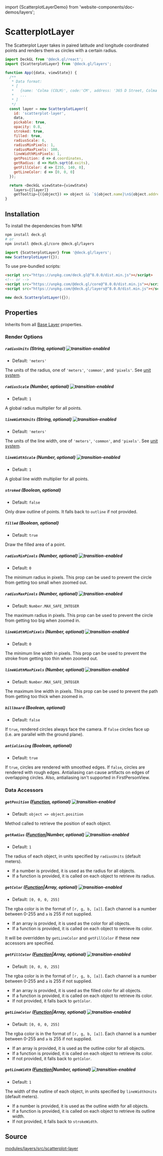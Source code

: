 import {ScatterplotLayerDemo} from 'website-components/doc-demos/layers';

<ScatterplotLayerDemo />

# ScatterplotLayer

The Scatterplot Layer takes in paired latitude and longitude coordinated
points and renders them as circles with a certain radius.

```js
import DeckGL from '@deck.gl/react';
import {ScatterplotLayer} from '@deck.gl/layers';

function App({data, viewState}) {
  /**
   * Data format:
   * [
   *   {name: 'Colma (COLM)', code:'CM', address: '365 D Street, Colma CA 94014', exits: 4214, coordinates: [-122.466233, 37.684638]},
   *   ...
   * ]
   */
  const layer = new ScatterplotLayer({
    id: 'scatterplot-layer',
    data,
    pickable: true,
    opacity: 0.8,
    stroked: true,
    filled: true,
    radiusScale: 6,
    radiusMinPixels: 1,
    radiusMaxPixels: 100,
    lineWidthMinPixels: 1,
    getPosition: d => d.coordinates,
    getRadius: d => Math.sqrt(d.exits),
    getFillColor: d => [255, 140, 0],
    getLineColor: d => [0, 0, 0]
  });

  return <DeckGL viewState={viewState}
    layers={[layer]}
    getTooltip={({object}) => object && `${object.name}\n${object.address}`} />;
}
```

## Installation

To install the dependencies from NPM:

```bash
npm install deck.gl
# or
npm install @deck.gl/core @deck.gl/layers
```

```js
import {ScatterplotLayer} from '@deck.gl/layers';
new ScatterplotLayer({});
```

To use pre-bundled scripts:

```html
<script src="https://unpkg.com/deck.gl@^8.0.0/dist.min.js"></script>
<!-- or -->
<script src="https://unpkg.com/@deck.gl/core@^8.0.0/dist.min.js"></script>
<script src="https://unpkg.com/@deck.gl/layers@^8.0.0/dist.min.js"></script>
```

```js
new deck.ScatterplotLayer({});
```

## Properties

Inherits from all [Base Layer](/docs/api-reference/core/layer.md) properties.

### Render Options

##### `radiusUnits` (String, optional) ![transition-enabled](https://img.shields.io/badge/transition-enabled-green.svg?style=flat-square")

* Default: `'meters'`

The units of the radius, one of `'meters'`, `'common'`, and `'pixels'`. See [unit system](/docs/developer-guide/coordinate-system.md#supported-units).

##### `radiusScale` (Number, optional) ![transition-enabled](https://img.shields.io/badge/transition-enabled-green.svg?style=flat-square")

* Default: `1`

A global radius multiplier for all points.

##### `lineWidthUnits` (String, optional) ![transition-enabled](https://img.shields.io/badge/transition-enabled-green.svg?style=flat-square")

* Default: `'meters'`

The units of the line width, one of `'meters'`, `'common'`, and `'pixels'`. See [unit system](/docs/developer-guide/coordinate-system.md#supported-units).

##### `lineWidthScale` (Number, optional) ![transition-enabled](https://img.shields.io/badge/transition-enabled-green.svg?style=flat-square")

* Default: `1`

A global line width multiplier for all points.

##### `stroked` (Boolean, optional)

* Default: `false`

Only draw outline of points. It falls back to `outline` if not provided.

##### `filled` (Boolean, optional)

* Default: `true`

Draw the filled area of a point.

##### `radiusMinPixels` (Number, optional) ![transition-enabled](https://img.shields.io/badge/transition-enabled-green.svg?style=flat-square")

* Default: `0`

The minimum radius in pixels. This prop can be used to prevent the circle from getting too small when zoomed out.

##### `radiusMaxPixels` (Number, optional) ![transition-enabled](https://img.shields.io/badge/transition-enabled-green.svg?style=flat-square")

* Default: `Number.MAX_SAFE_INTEGER`

The maximum radius in pixels. This prop can be used to prevent the circle from getting too big when zoomed in.

##### `lineWidthMinPixels` (Number, optional) ![transition-enabled](https://img.shields.io/badge/transition-enabled-green.svg?style=flat-square")

* Default: `0`

The minimum line width in pixels. This prop can be used to prevent the stroke from getting too thin when zoomed out.

##### `lineWidthMaxPixels` (Number, optional) ![transition-enabled](https://img.shields.io/badge/transition-enabled-green.svg?style=flat-square")

* Default: `Number.MAX_SAFE_INTEGER`

The maximum line width in pixels. This prop can be used to prevent the path from getting too thick when zoomed in.

##### `billboard` (Boolean, optional)

- Default: `false`

If `true`, rendered circles always face the camera. If `false` circles face up (i.e. are parallel with the ground plane).

##### `antialiasing` (Boolean, optional)

- Default: `true`

If `true`, circles are rendered with smoothed edges. If `false`, circles are rendered with rough edges. Antialiasing can cause artifacts on edges of overlapping circles. Also, antialiasing isn't supported in FirstPersonView. 

### Data Accessors

##### `getPosition` ([Function](/docs/developer-guide/using-layers.md#accessors), optional) ![transition-enabled](https://img.shields.io/badge/transition-enabled-green.svg?style=flat-square")

* Default: `object => object.position`

Method called to retrieve the position of each object.

##### `getRadius` ([Function](/docs/developer-guide/using-layers.md#accessors)|Number, optional) ![transition-enabled](https://img.shields.io/badge/transition-enabled-green.svg?style=flat-square")

* Default: `1`

The radius of each object, in units specified by `radiusUnits` (default meters).

* If a number is provided, it is used as the radius for all objects.
* If a function is provided, it is called on each object to retrieve its radius.

##### `getColor` ([Function](/docs/developer-guide/using-layers.md#accessors)|Array, optional) ![transition-enabled](https://img.shields.io/badge/transition-enabled-green.svg?style=flat-square")

* Default: `[0, 0, 0, 255]`

The rgba color is in the format of `[r, g, b, [a]]`. Each channel is a number between 0-255 and `a` is 255 if not supplied.

* If an array is provided, it is used as the color for all objects.
* If a function is provided, it is called on each object to retrieve its color.

It will be overridden by `getLineColor` and `getFillColor` if these new accessors are specified.

##### `getFillColor` ([Function](/docs/developer-guide/using-layers.md#accessors)|Array, optional) ![transition-enabled](https://img.shields.io/badge/transition-enabled-green.svg?style=flat-square")

* Default: `[0, 0, 0, 255]`

The rgba color is in the format of `[r, g, b, [a]]`. Each channel is a number between 0-255 and `a` is 255 if not supplied.

* If an array is provided, it is used as the filled color for all objects.
* If a function is provided, it is called on each object to retrieve its color.
* If not provided, it falls back to `getColor`.

##### `getLineColor` ([Function](/docs/developer-guide/using-layers.md#accessors)|Array, optional) ![transition-enabled](https://img.shields.io/badge/transition-enabled-green.svg?style=flat-square")

* Default: `[0, 0, 0, 255]`

The rgba color is in the format of `[r, g, b, [a]]`. Each channel is a number between 0-255 and `a` is 255 if not supplied.

* If an array is provided, it is used as the outline color for all objects.
* If a function is provided, it is called on each object to retrieve its color.
* If not provided, it falls back to `getColor`.

##### `getLineWidth` ([Function](/docs/developer-guide/using-layers.md#accessors)|Number, optional) ![transition-enabled](https://img.shields.io/badge/transition-enabled-green.svg?style=flat-square")

* Default: `1`

The width of the outline of each object, in units specified by `lineWidthUnits` (default meters).

* If a number is provided, it is used as the outline width for all objects.
* If a function is provided, it is called on each object to retrieve its outline width.
* If not provided, it falls back to `strokeWidth`.

## Source

[modules/layers/src/scatterplot-layer](https://github.com/visgl/deck.gl/tree/master/modules/layers/src/scatterplot-layer)
